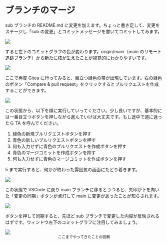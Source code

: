 # ブランチのマージ

sub ブランチの README.md に変更を加えます。ちょっと書き足して、変更をステージし「sub の変更」とコミットメッセージを書いてコミットしてみます。

![](https://md.trap.jp/uploads/upload_8951eff842715962edeba4d17258f8b3.png)

すると左下のコミットグラフの色が変わります。origin/main（main のリモート追跡ブランチ）から新たに枝が生えたことが視覚的にわかりやすいです。

![](https://md.trap.jp/uploads/upload_7c97acdb362da12cf9269f208676bebc.png)

ここで再度 Gitea に行ってみると、目立つ緑色の帯が出現しています。右の緑色のボタン「Compare & pull request」をクリックするとプルリクエストを作成することができます。

![](https://md.trap.jp/uploads/upload_a6d7b6743b67daf7537b96c0c0a751d6.png)

この状態から、以下を順に実行していってください。少し長いですが、基本的には一番目立つボタンを押しながら進んでいけば大丈夫です。もし途中で道に迷ったら TA を呼んでください。

1. 緑色の新規プルリクエストボタンを押す
2. 青色の新しいプルリクエストボタンを押す
3. 何も入力せずに青色のプルリクエストを作成ボタンを押す
4. 青色のマージコミットを作成ボタンを押す
5. 何も入力せずに青色のマージコミットを作成ボタンを押す

5 まで実行すると、何かが終わった雰囲気の画面にたどり着きます。

![](https://md.trap.jp/uploads/upload_bfe8e092febe280c0942aa924cf803ab.png)

この状態で VSCode に戻り main ブランチに移るとうつると、矢印が下を向いた「変更の同期」ボタンが点灯して main に変更があったことが知らされます。

![](https://md.trap.jp/uploads/upload_786315a5011ee6333301182d8c55f239.png)

ボタンを押して同期すると、先ほど sub ブランチで変更した内容が反映されるはずです。ウィンドウ左下のコミットグラフに注目してみましょう。

![](https://md.trap.jp/uploads/upload_86c55ea931d1a34eba863d63260cb419.png)
<p style="font-size: 12px; text-align: center; margin: -16px 0 20px 0">ここまでやってきたことの図解</p>
